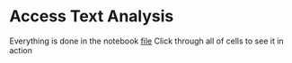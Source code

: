 

# Access Text Analysis

Everything is done in the notebook [file]("https://github.com/AccessLibCon/text_analysis/blob/master/Access%20Talk%20Text%20Analysis.ipynb")
Click through all of cells to see it in action
